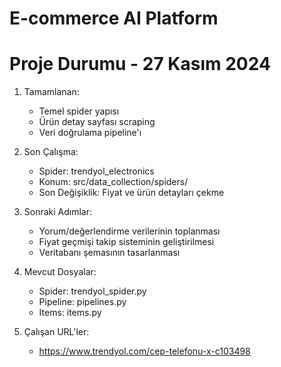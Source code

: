 # E-commerce AI Platform

# Proje Durumu - 27 Kasım 2024

1. Tamamlanan:
   - Temel spider yapısı
   - Ürün detay sayfası scraping
   - Veri doğrulama pipeline'ı

2. Son Çalışma:
   - Spider: trendyol_electronics
   - Konum: src/data_collection/spiders/
   - Son Değişiklik: Fiyat ve ürün detayları çekme

3. Sonraki Adımlar:
   - Yorum/değerlendirme verilerinin toplanması
   - Fiyat geçmişi takip sisteminin geliştirilmesi
   - Veritabanı şemasının tasarlanması

4. Mevcut Dosyalar:
   - Spider: trendyol_spider.py
   - Pipeline: pipelines.py
   - Items: items.py

5. Çalışan URL'ler:
   - https://www.trendyol.com/cep-telefonu-x-c103498